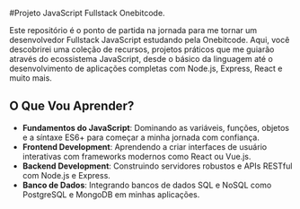 #Projeto JavaScript Fullstack Onebitcode.

Este repositório é o ponto de partida na jornada para me tornar um desenvolvedor Fullstack JavaScript estudando pela Onebitcode. Aqui, você descobrirei uma coleção de recursos, projetos práticos que me guiarão através do ecossistema JavaScript, desde o básico da linguagem até o desenvolvimento de aplicações completas com Node.js, Express, React e muito mais.

## O Que Vou Aprender?

- **Fundamentos do JavaScript**: Dominando as variáveis, funções, objetos e a síntaxe ES6+ para começar a minha jornada com confiança.
- **Frontend Development**: Aprendendo a criar interfaces de usuário interativas com frameworks modernos como React ou Vue.js.
- **Backend Development**: Construindo servidores robustos e APIs RESTful com Node.js e Express.
- **Banco de Dados**: Integrando bancos de dados SQL e NoSQL como PostgreSQL e MongoDB em minhas aplicações.
